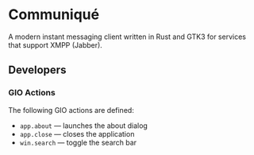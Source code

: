 # Communiqué

A modern instant messaging client written in Rust and GTK3 for services that
support XMPP (Jabber).

## Developers

### GIO Actions

The following GIO actions are defined:

* `app.about` — launches the about dialog
* `app.close` — closes the application
* `win.search` — toggle the search bar

